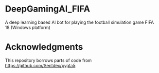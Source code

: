 # DeepGamingAI_FIFA
A deep learning based AI bot for playing the football simulation game FIFA 18 (Windows platform)

# Acknowledgments
This repository borrows parts of code from https://github.com/Sentdex/pygta5

